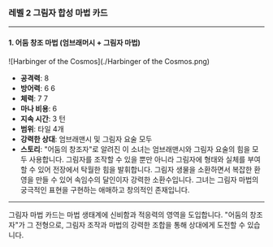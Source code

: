 ### 레벨 2 그림자 합성 마법 카드

---

#### 1. 어둠 창조 마법 (엄브래머시 + 그림자 마법)
 ![Harbinger of the Cosmos](./Harbinger of the Cosmos.png)

- **공격력**: 8
- **방어력**: 6 6
- **체력**: 7 7
- **마나 비용**: 6
- **지속 시간**: 3 턴
- **범위**: 타일 4개
- **강력한 상대**: 엄브래맨시 및 그림자 요술 모두
- **스토리**: "어둠의 창조자"로 알려진 이 소녀는 엄브래맨시와 그림자 요술의 힘을 모두 사용합니다. 그림자를 조작할 수 있을 뿐만 아니라 그림자에 형태와 실체를 부여할 수 있어 전장에서 탁월한 힘을 발휘합니다. 그림자 생물을 소환하면서 복잡한 환영을 만들 수 있어 속임수의 달인이자 강력한 소환수입니다. 그녀는 그림자 마법의 궁극적인 표현을 구현하는 애매하고 창의적인 존재입니다.

---

그림자 마법 카드는 마법 생태계에 신비함과 적응력의 영역을 도입합니다. "어둠의 창조자"가 그 전형으로, 그림자 조작과 마법의 강력한 조합을 통해 상대에게 도전할 수 있습니다.